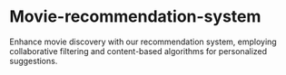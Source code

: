 # Movie-recommendation-system
Enhance movie discovery with our recommendation system, employing collaborative filtering and content-based algorithms for personalized suggestions.
